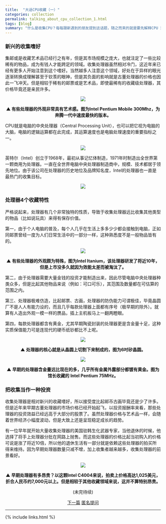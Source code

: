 ```yaml
---
title:  "大话CPU收藏（一）"
categories: collection
permalink: talking_about_cpu_collection_1.html
tags: [blog]
summary: "什么是收集CPU？每每跟新遇到的朋友提到这话题，随之而来的就是要先解释CPU 到底是什么玩意。通常朋友们的反应都是：「收集这玩意到底要干嘛？」，其实收集东西的目的有时候就是个人喜好而已，就像有女生喜欢收集Kitty，背后并不是单纯的只是基于其经济效益。对于许多电脑迷而言，CPU 不只是一台电脑的核心元件，甚至可以说是精神象征。"
---
```



### 新兴的收集嗜好

集邮或是收藏艺术品已经行之有年，但是其市场规模之庞大，也就注定了一些比较稀有的物品，成为有钱人才能跨足的领域。收集处理器虽然相对冷门，这近年来已经有更多人开始注意到这个嗜好。当然越多人注意这个领域，好处在于异样的眼光逐渐转换成理解甚至于钦羡的眼神，但是其负面的影响就是古董处理器的价格也因此一飞冲天。但是相较于稀有的邮票或是艺术品，即使最稀有的收藏级处理器，其价格毕竟还是亲民许多。

<div align="center">
    <img src="../images/blogs/talking_about_cpu_collection_fig01.jpg"/>
    <p><b>▲ 有些处理器的外观非常具有艺术感。图为Intel Pentium Mobile 300Mhz，为奔腾一代中速度最快的版本。</b></p>
</div>

CPU就是电脑的中央处理器（Central Processing Unit），也可以把它视为电脑的大脑，电脑的逻辑运算都在此完成，其运算速度也是电脑处理速度的重要指标之一。

<div align="center">
    <img src="../images/blogs/talking_about_cpu_collection_fig02.jpg"/>
</div>

英特尔（Intel）创立于1968年，最初从事记忆体制造，1971年时制造出全世界第一颗商用为处理器。一直在全世界电脑中央处理器制造商中，规模、技术都居于领先地位。由于该公司在处理器的历史地位及品牌知名度，Intel的处理器也一直是最热门的收集目标。

<div align="center">
    <img src="../images/blogs/talking_about_cpu_collection_fig03.jpg"/>
</div>


### 处理器4个收藏特性

严格说起来，处理器有几个非常独特的性质，导致于收集处理器远比收集其他类型的物品（比如说玩具）来得有保存价值。

第一，由于个人电脑的普及，每个人几乎在生活上多多少少都会接触到电脑，正如同邮票曾经一度为人们日常生活中的一部分一样，这种熟悉度不是一般物品皆有的。

<div align="center">
    <img src="../images/blogs/talking_about_cpu_collection_fig04.jpg"/>
    <p><b>▲ 有些处理器的外观颇为特殊，图为Intel Itanium，该处理器研发了将近10年，但是上市没多久就因为效能太差而被淘汰了。</b></p>
</div>

第二，由于处理器需要大量金钱的投资才能制造出来，因此尽管电脑中央处理器种类众多，但是比起其他物品来说（例如：可口可乐），其范围及数量都在可估算的范围之内。

第三、处理器极难仿造，比起邮票、古画，处理器的防伪能力可谓极佳，毕竟晶圆厂不是人人有能力设的，而且几乎每款处理器上面都有序号（极早期的除外）。就算有人造出外观一模一样的赝品，插上主机板马上一翻两瞪眼。

第四，每款处理器都含有黄金，尤其早期陶瓷封装的处理器更是含金量十足，这种实质保值能力可是连现代的硬币纸钞都比不上呢。

<div align="center">
    <img src="../images/blogs/talking_about_cpu_collection_fig05.jpg"/>
    <p><b>▲ 处理器的核心就是从晶圆上切割下来制成的，图为6吋矽晶圆。</b></p>
</div>

<div align="center">
    <img src="../images/cpus/Intel/Intel_Pentium_A80502-75_Goldcap_1.jpg"/>
    <p><b>▲ 早期的处理器含金量远比现在的多，几乎所有金属外露部分都镀有黄金。图为馆长收藏的 Intel Pentium 75MHz。</b></p>
</div>


### 把收集当作一种投资

收集处理器是相对新兴的收藏嗜好，所以接受度比起邮币古画毕竟还是少了许多。但是近年来早期古董处理器的市场价格已经开始起飞，以投资报酬率来看，那些处理器的投资效益已经远高于大部分的股票了。虽然处理器价格与艺术品一样，会随着世界经济小幅度波动，但是大致上还是呈现稳定成长的趋势。

有一位早年就开始大量收集处理器的美国驻韩生化武器专家，当他退休的时候，他选择了将手上处理器分批在网路上抛售。而这些处理器的价格比起当初购入的价格可说是涨了将近10倍，所以他的退休生活有一部分就是依赖这些处理器的拍买所得来维持。因为早期处理器数量只减不增，加上收集者越来越多，收集处理器的前景看好。

<div align="center">
    <img src="../images/blogs/talking_about_cpu_collection_fig06.jpg"/>
    <p><b>▲ 早期处理器有多昂贵？以这颗Intel C4004来说，拍卖上价格高达1,025美元，折合人民币约7,000元以上。但是相较于其他收藏领域来说，这并不算特别昂贵。</b></p>
</div>

<div align="center">
<p>(未完待续)</p>
<a href="talking_about_cpu_collection_2.html" class="btn btn-primary">下一篇</a> 
<a href="{{site.feedback_link}}" class="btn btn-primary"><i class="fa fa-comment-o"></i> 匿名提问</a> 
</div>

---------

{% include links.html %}
